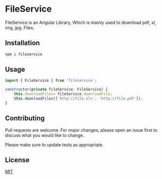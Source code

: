 # FileService

FileService is an Angular Library,  Which is mainly used to download pdf, xl, img, jpg. Files.

## Installation



```bash
npm i fileservice
```

## Usage

```javascript
import { FileService } from 'fileservice';

constructor(private fileService: FileService) { 
    this.downloadFiles= fileService.downloadFile;
    this.downloadFiles(['http://file.xls', 'http://file.pdf']); 
}

```

## Contributing
Pull requests are welcome. For major changes, please open an issue first to discuss what you would like to change.

Please make sure to update tests as appropriate.

## License
[MIT](https://choosealicense.com/licenses/mit/)